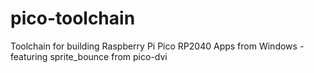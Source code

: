 # pico-toolchain
Toolchain for building Raspberry Pi Pico RP2040 Apps from Windows - featuring sprite_bounce from pico-dvi

